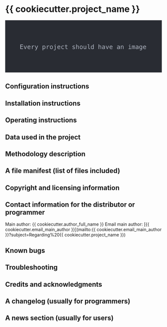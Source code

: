 # {{ cookiecutter.project_name }}
![Image example](res/img/fstimg.png)

## Configuration instructions

## Installation instructions

## Operating instructions

## Data used in the project

## Methodology description

## A file manifest (list of files included)

## Copyright and licensing information

## Contact information for the distributor or programmer

Main author: {{ cookiecutter.author_full_name }}
Email main author: [{{ cookiecutter.email_main_author }}](mailto:{{ cookiecutter.email_main_author }}?subject=Regarding%20{{ cookiecutter.project_name }})

## Known bugs

## Troubleshooting

## Credits and acknowledgments

## A changelog (usually for programmers)

## A news section (usually for users)
